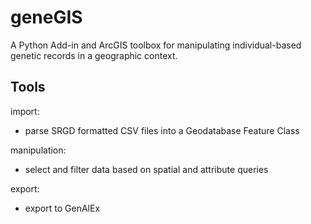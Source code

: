 geneGIS 
=======

A Python Add-in and ArcGIS toolbox for manipulating individual-based genetic records in a geographic context.


Tools
-----

import:
 - parse SRGD formatted CSV files into a Geodatabase Feature Class

manipulation:
 - select and filter data based on spatial and attribute queries

export:
 - export to GenAlEx
